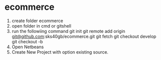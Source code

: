 # ecommerce

1. create folder ecommerce
2. open folder in cmd or gitshell
3. run the followiing command
   git init
   git remote add origin git@github.com:sks40gb/ecommerce.git
   git fetch
   git checkout develop
   git checkout -b <branchname>
4. Open Netbeans
5. Create New Project with option existing source.
